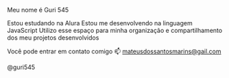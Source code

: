 Meu nome é Guri 545

Estou estudando na Alura
Estou me desenvolvendo na linguagem JavaScript
Utilizo esse espaço para minha organização e compartilhamento dos meu projetos desenvolvidos

Você pode entrar em contato comigo 📫
mateusdossantosmarins@gail.com

@guri545
